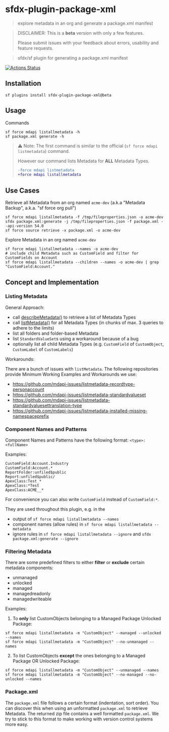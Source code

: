 # sfdx-plugin-package-xml

> explore metadata in an org and generate a package.xml manifest

> DISCLAIMER: This is a **beta** version with only a few features.
>
> Please submit issues with your feedback about errors, usability and feature requests.

> sfdx/sf plugin for generating a package.xml manifest

[![Actions Status](https://github.com/amtrack/sfdx-plugin-package-xml/workflows/Test%20and%20Release/badge.svg)](https://github.com/amtrack/sfdx-plugin-package-xml/actions)

## Installation

```console
sf plugins install sfdx-plugin-package-xml@beta
```

## Usage

Commands

```console
sf force mdapi listallmetadata -h
sf package.xml generate -h
```

> :warning: Note: The first command is similar to the official (`sf force mdapi listmetadata`) command.
>
> However our command lists Metadata for **ALL** Metadata Types.
>
> ```diff
> -force mdapi listmetadata
> +force mdapi listallmetadata
> ```

## Use Cases

Retrieve all Metadata from an org named `acme-dev` (a.k.a "Metadata Backup", a.k.a. "sf force org pull")

```console
sf force mdapi listallmetadata -f /tmp/fileproperties.json -o acme-dev
sfdx package.xml:generate -j /tmp/fileproperties.json -f package.xml --api-version 54.0
sf force source retrieve -x package.xml -o acme-dev
```

Explore Metadata in an org named `acme-dev`

```console
sf force mdapi listallmetadata --names -o acme-dev
# include child Metadata such as CustomField and filter for CustomFields on Account
sf force mdapi listallmetadata --children --names -o acme-dev | grep "CustomField:Account."
```

## Concept and Implementation

### Listing Metadata

General Approach:

- call [describeMetadata()](https://developer.salesforce.com/docs/atlas.en-us.api_meta.meta/api_meta/meta_describe.htm) to retrieve a list of Metadata Types
- call [listMetadata()](https://developer.salesforce.com/docs/atlas.en-us.api_meta.meta/api_meta/meta_listmetadata.htm) for all Metadata Types (in chunks of max. 3 queries to adhere to the limits)
- list all folders and folder-based Metadata
- list `StandardValueSet`s using a workaround because of a bug
- optionally list all child Metadata Types (e.g. `CustomField` of `CustomObject`, `CustomLabel` of `CustomLabels`)

Workarounds:

There are a bunch of issues with `listMetadata`. The following repositories provide Minimum Working Examples and Workarounds we use:

- https://github.com/mdapi-issues/listmetadata-recordtype-personaccount
- https://github.com/mdapi-issues/listmetadata-standardvalueset
- https://github.com/mdapi-issues/listmetadata-standardvaluesettranslation-type
- https://github.com/mdapi-issues/listmetadata-installed-missing-namespaceprefix

### Component Names and Patterns

Component Names and Patterns have the following format: `<type>:<fullName>`

Examples:

```
CustomField:Account.Industry
CustomField:Account.*
ReportFolder:unfiled$public
Report:unfiled$public/
ApexClass:Test_*
ApexClass:*Test
ApexClass:ACME__*
```

For convenience you can also write `CustomField` instead of `CustomField:*`.

They are used throughout this plugin, e.g. in the

- output of `sf force mdapi listallmetadata --names`
- component names (allow rules) in `sf force mdapi listallmetadata --metadata`
- ignore rules in `sf force mdapi listallmetadata --ignore` and `sfdx package.xml:generate --ignore`

### Filtering Metadata

There are some predefined filters to either **filter** or **exclude** certain metadata components:

- unmanaged
- unlocked
- managed
- managedreadonly
- managedwriteable

Examples:

1. To **only** list CustomObjects belonging to a Managed Package Unlocked Package:

```console
sf force mdapi listallmetadata -m "CustomObject" --managed --unlocked --names
sf force mdapi listallmetadata -m "CustomObject" --no-unmanaged --names
```

2. To list CustomObjects **except** the ones belonging to a Managed Package OR Unlocked Package:

```console
sf force mdapi listallmetadata -m "CustomObject" --unmanaged --names
sf force mdapi listallmetadata -m "CustomObject" --no-managed --no-unlocked --names
```

### Package.xml

The `package.xml` file follows a certain format (indentation, sort order).
You can discover this when using an unformatted `package.xml` to retrieve Metadata.
The returned zip file contains a well formatted `package.xml`.
We try to stick to this format to make working with version control systems more easy.
